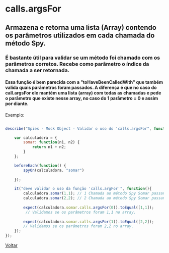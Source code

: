 # calls.argsFor
## Armazena e retorna uma lista (Array) contendo os parâmetros utilizados em cada chamada do método Spy.
### É bastante útil para validar se um método foi chamado com os parâmetros corretos. Recebe como parâmetro o índice da chamada a ser retornada.
#### Essa função é bem parecida com a "toHaveBeenCalledWith" que também valida quais parâmetros foram passados. A diferença é que no caso do call.argsFor ele mantém uma lista (array) com todas as chamadas e pede o parâmetro que existe nesse array, no caso do 1 parâmetro = 0 e assim por diante.


Exemplo:

```js

describe("Spies - Mock Object - Validar o uso do 'calls.argsFor", function(){

    var calculadora = {
        somar: function(n1, n2) {
            return n1 + n2;
        }
    };

    beforeEach(function() {
        spyOn(calculadora, "somar")
            
    });

    it("deve validar o uso da função 'calls.argFor'", function(){
        calculadora.somar(1,1); // 1 Chamada ao método Spy Somar passando os parâmetros 1,1
        calculadora.somar(2,2); // 2 Chamada ao método Spy Somar passando os parâmetros 2,2
        
        expect(calculadora.somar.calls.argsFor(0)).toEqual([1,1]);
         // Validamos se os parâmetros foram 1,1 no array.
        
        expect(calculadora.somar.calls.argsFor(1)).toEqual([2,2]); 
        // Validamos se os parâmetros foram 2,2 no array.
    });
});
```

[Voltar](https://github.com/andresilveiraleite/jasmine_nodejs/blob/master/docs/spies/spies.md)  
 